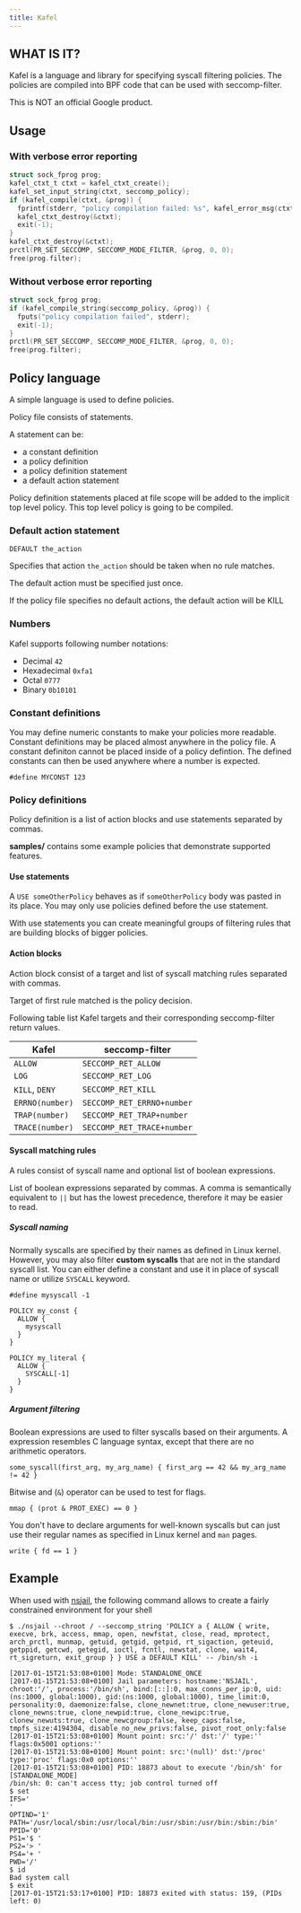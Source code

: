 ```yaml
---
title: Kafel
---
```


## WHAT IS IT?
Kafel is a language and library for specifying syscall filtering policies.
The policies are compiled into BPF code that can be used with seccomp-filter.

This is NOT an official Google product.

## Usage

### With verbose error reporting
```c
struct sock_fprog prog;
kafel_ctxt_t ctxt = kafel_ctxt_create();
kafel_set_input_string(ctxt, seccomp_policy);
if (kafel_compile(ctxt, &prog)) {
  fprintf(stderr, "policy compilation failed: %s", kafel_error_msg(ctxt));
  kafel_ctxt_destroy(&ctxt);
  exit(-1);
}
kafel_ctxt_destroy(&ctxt);
prctl(PR_SET_SECCOMP, SECCOMP_MODE_FILTER, &prog, 0, 0);
free(prog.filter);
```

### Without verbose error reporting
```c
struct sock_fprog prog;
if (kafel_compile_string(seccomp_policy, &prog)) {
  fputs("policy compilation failed", stderr);
  exit(-1);
}
prctl(PR_SET_SECCOMP, SECCOMP_MODE_FILTER, &prog, 0, 0);
free(prog.filter);
```

## Policy language

A simple language is used to define policies.

Policy file consists of statements.

A statement can be:
 * a constant definition
 * a policy definition
 * a policy definition statement
 * a default action statement

Policy definition statements placed at file scope will be added to the implicit
top level policy.
This top level policy is going to be compiled.

### Default action statement

```
DEFAULT the_action
```

Specifies that action `the_action` should be taken when no rule matches.

The default action must be specified just once.

If the policy file specifies no default actions, the default action will
be KILL

### Numbers

Kafel supports following number notations:
 * Decimal `42`
 * Hexadecimal `0xfa1`
 * Octal `0777`
 * Binary `0b10101`

### Constant definitions

You may define numeric constants to make your policies more readable.
Constant definitions may be placed almost anywhere in the policy file.
A constant definiton cannot be placed inside of a policy defintion.
The defined constants can then be used anywhere where a number is expected.

```
#define MYCONST 123
```

### Policy definitions

Policy definition is a list of action blocks and use statements separated by
commas.

__samples/__ contains some example policies that demonstrate supported features.

#### Use statements

A `USE someOtherPolicy` behaves as if `someOtherPolicy` body was pasted in its
place. You may only use policies defined before the use statement.

With use statements you can create meaningful groups of filtering rules that are
building blocks of bigger policies.

#### Action blocks

Action block consist of a target and list of syscall matching rules separated
with commas.

Target of first rule matched is the policy decision.

Following table list Kafel targets and their corresponding seccomp-filter
return values.

Kafel           | seccomp-filter
--------------- | ---------------------------
`ALLOW`         | `SECCOMP_RET_ALLOW`
`LOG`           | `SECCOMP_RET_LOG`
`KILL`, `DENY`  | `SECCOMP_RET_KILL`
`ERRNO(number)` | `SECCOMP_RET_ERRNO+number`
`TRAP(number)`  | `SECCOMP_RET_TRAP+number`
`TRACE(number)` | `SECCOMP_RET_TRACE+number`

#### Syscall matching rules

A rules consist of syscall name and optional list of boolean expressions.

List of boolean expressions separated by commas.
A comma is semantically equivalent to `||` but has the lowest precedence,
therefore it may be easier to read.

##### Syscall naming

Normally syscalls are specified by their names as defined in Linux kernel.
However, you may also filter __custom syscalls__ that are not in the standard
syscall list.
You can either define a constant and use it in place of syscall name or
utilize `SYSCALL` keyword.

```
#define mysyscall -1

POLICY my_const {
  ALLOW {
    mysyscall
  }
}

POLICY my_literal {
  ALLOW {
    SYSCALL[-1]
  }
}
```

##### Argument filtering

Boolean expressions are used to filter syscalls based on their arguments.
A expression resembles C language syntax, except that there are no
arithmetic operators.

```
some_syscall(first_arg, my_arg_name) { first_arg == 42 && my_arg_name != 42 }
```

Bitwise and (`&`) operator can be used to test for flags.

```
mmap { (prot & PROT_EXEC) == 0 }
```

You don't have to declare arguments for well-known syscalls but can just use
their regular names as specified in Linux kernel and `man` pages.

```
write { fd == 1 }
```

## Example

When used with [nsjail](https://github.com/google/nsjail), the following command allows to create a fairly constrained environment for your shell

```
$ ./nsjail --chroot / --seccomp_string 'POLICY a { ALLOW { write, execve, brk, access, mmap, open, newfstat, close, read, mprotect, arch_prctl, munmap, getuid, getgid, getpid, rt_sigaction, geteuid, getppid, getcwd, getegid, ioctl, fcntl, newstat, clone, wait4, rt_sigreturn, exit_group } } USE a DEFAULT KILL' -- /bin/sh -i
```
```
[2017-01-15T21:53:08+0100] Mode: STANDALONE_ONCE
[2017-01-15T21:53:08+0100] Jail parameters: hostname:'NSJAIL', chroot:'/', process:'/bin/sh', bind:[::]:0, max_conns_per_ip:0, uid:(ns:1000, global:1000), gid:(ns:1000, global:1000), time_limit:0, personality:0, daemonize:false, clone_newnet:true, clone_newuser:true, clone_newns:true, clone_newpid:true, clone_newipc:true, clonew_newuts:true, clone_newcgroup:false, keep_caps:false, tmpfs_size:4194304, disable_no_new_privs:false, pivot_root_only:false
[2017-01-15T21:53:08+0100] Mount point: src:'/' dst:'/' type:'' flags:0x5001 options:''
[2017-01-15T21:53:08+0100] Mount point: src:'(null)' dst:'/proc' type:'proc' flags:0x0 options:''
[2017-01-15T21:53:08+0100] PID: 18873 about to execute '/bin/sh' for [STANDALONE_MODE]
/bin/sh: 0: can't access tty; job control turned off
$ set
IFS='
'
OPTIND='1'
PATH='/usr/local/sbin:/usr/local/bin:/usr/sbin:/usr/bin:/sbin:/bin'
PPID='0'
PS1='$ '
PS2='> '
PS4='+ '
PWD='/'
$ id
Bad system call
$ exit
[2017-01-15T21:53:17+0100] PID: 18873 exited with status: 159, (PIDs left: 0)
```
